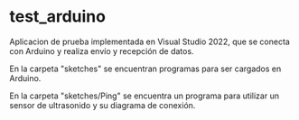 # test_arduino
Aplicacion de prueba implementada en Visual Studio 2022, que se conecta con Arduino y realiza envío y recepción de datos.

En la carpeta "sketches" se encuentran programas para ser cargados en Arduino.

En la carpeta "sketches/Ping" se encuentra un programa para utilizar un sensor de ultrasonido y su diagrama de conexión.
